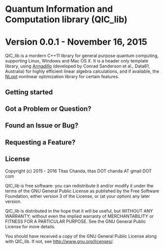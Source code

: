 # Quantum Information and Computation library (QIC_lib)
Version 0.0.1 - November 16, 2015 
=================================
QIC_lib is a mordern C++11 library for general purpose quantum computing, supporting Linux, Windows and Mac OS X. 
It is a header only template library, using [Armadillo](http://arma.sourceforge.net/) (developed by Conrad Sanderson et al., Data61, Australia) for highly efficient linear algebra calculations, and if available, the [NLopt](http://ab-initio.mit.edu/wiki/index.php/NLopt) nonlinear optimization library for certain features.

Getting started
---------------



Got a Problem or Question?
--------------------------


Found an Issue or Bug?
----------------------


Requesting a Feature?
---------------------


License
-------
Copyright (c) 2015 - 2016  Titas Chanda, titas DOT chanda AT gmail DOT com

QIC_lib is free software: you can redistribute it and/or modify
it under the terms of the GNU General Public License as published by
the Free Software Foundation, either version 3 of the License, or
(at your option) any later version.

QIC_lib is distributed in the hope that it will be useful,
but WITHOUT ANY WARRANTY; without even the implied warranty of
MERCHANTABILITY or FITNESS FOR A PARTICULAR PURPOSE.  See the
GNU General Public License for more details.

You should have received a copy of the GNU General Public License
along with QIC_lib.  If not, see <http://www.gnu.org/licenses/>.
